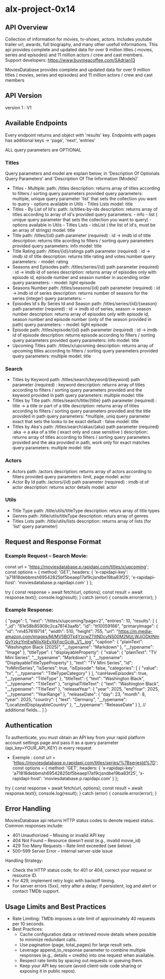 # alx-project-0x14

## API Overview
Collection of information for movies, tv-shows, actors. Includes youtube trailer url, awards, full biography, and many other usefull informations. This api provides complete and updated data for over 9 million titles ( movies, series and episodes) and 11 million actors / crew and cast members. Support developers: https://www.buymeacoffee.com/SAdrian13

MoviesDatabase provides complete and updated data for over 9 million titles ( movies, series and episodes) and 11 million actors / crew and cast members

## API Version
version 1 : V1

## Available Endpoints
Every endpoint returns and object with 'results' key. Endpoints with pages has additional keys -> 'page', 'next', 'entries'

ALL query parameters are OPTIONAL

### Titles
Query parameters and model are explain below, in 'Description Of Optionals Query Parameters' and 'Description Of The Information (Models)'
* Titles - Multiple:
path: /titles
description: returns array of titles according to filters / sorting query parameters provided
query parameters: multiple, unique query parameter 'list' that sets the collection you want to query - options available in Utils - Titles Lists
model: title
* Titles - By List of Id's:
path: /x/titles-by-ids
description: returns array of titles according to array of id's provided
query parameters: - info - list ( unique query parameter that sets the collection you want to query) - options available in Utils - Titles Lists - idsList ( the list of id's, must be an array of strings)
model: title
* Title
path: /titles/{id}
path parameter (required) : id -> imdb id of title
description: returns title acording to filters / sorting query parameters provided
query parameters: info
model: title
* Title Rating
path: /titles/{id}/ratings
path parameter (required) : id -> imdb id of title
description: returns title rating and votes number
query parameters: -
model: rating
* Seasons and Episodes
path: /titles/series/{id}
path parameter (required) : id -> imdb id of series
description: returns array of episodes only with episode id, episode number and season number in ascending order
query parameters: -
model: light episode
* Seasons Number
path: /titles/seasons/{id}
path parameter (required) : id -> imdb id of series
description: returns number of seasons for the series (integer)
query parameters: -
* Episodes Id`s By Series Id and Season
path: /titles/series/{id}/{season}
path parameter (required) : id -> imdb id of series, season -> season number
description: returns array of episodes only with episode id, season number and episode number (only of the season provided in path)
query parameters: -
model: light episode
* Episode
path: /titles/episode/{id}
path parameter (required) : id -> imdb id of episode
description: returns episode according to filters / sorting query parameters provided
query parameters: info
model: title
* Upcoming Titles
path: /titles/x/upcoming
description: returns array of upcoming titles according to filters / sorting query parameters provided
query parameters: multiple
model: title

### Search
* Titles by Keyword
path: /titles/search/keyword/{keyword}
path parameter (required) : keyword
description: returns array of titles according to filters / sorting query parameters provided and the keyword provided in path
query parameters: multiple
model: title
* Titles by Title
path: /titles/search/title/{title}
path parameter (required) : title -> a title or part of a title
description: returns array of titles according to filters / sorting query parameters provided and the title provided in path
query parameters: *multiple, uniq query parameter exact that sets the looku to be exact default : false
model: title
* Titles by Aka's
path: /titles/search/akas/{aka}
path parameter (required) :aka -> a aka of a title ( exact only and case sensitive )
description: returns array of titles according to filters / sorting query parameters provided and the aka provided in path, work only for exact matches
query parameters: multiple
model: title

### Actors
* Actors
path: /actors
description: returns array of actors according to filters provided
query parameters: limit, page
model: actor
* Actor By Id
path: /actors/{id}
path parameter (required) : imdb id of actor
description: returns actor details
model: actor

### Utils
* Title Type
path: /title/utils/titleType
description: returs array of title types
* Genres
path: /title/utils/titleType
description: returs array of genres
* Titles Lists
path: /title/utils/lists
description: returns array of lists (for 'list' query parameter)

## Request and Response Format

### Example Request – Search Movie:
const url = 'https://moviesdatabase.p.rapidapi.com/titles/x/upcoming';
const options = {
	method: 'GET',
	headers: {
		'x-rapidapi-key': 'a71818debbmsh69542825bf5beaep17af9cjsndbe19ba83f25',
		'x-rapidapi-host': 'moviesdatabase.p.rapidapi.com'
	}
};

try {
	const response = await fetch(url, options);
	const result = await response.text();
	console.log(result);
} catch (error) {
	console.error(error);
}

### Example Response:
{
  "page": 1,
  "next": "/titles/x/upcoming?page=2",
  "entries": 10,
  "results": [
    {
      "_id": "61e58b85909c2ca78143aafb",
      "id": "tt10059166",
      "primaryImage": {
        "id": "rm457619714",
        "width": 510,
        "height": 755,
        "url": "https://m.media-amazon.com/images/M/MV5BOTk4YzcwZTItNDcyNS00M2MzLWJjODktNmQyYzkzYmEwNjIxXkEyXkFqcGc@._V1_.jpg",
        "caption": {
          "plainText": "Washington Black (2025)",
          "__typename": "Markdown"
        },
        "__typename": "Image"
      },
      "titleType": {
        "displayableProperty": {
          "value": {
            "plainText": "TV Mini Series",
            "__typename": "Markdown"
          },
          "__typename": "DisplayableTitleTypeProperty"
        },
        "text": "TV Mini Series",
        "id": "tvMiniSeries",
        "isSeries": true,
        "isEpisode": false,
        "categories": [
          {
            "value": "tv",
            "__typename": "TitleTypeCategory"
          }
        ],
        "canHaveEpisodes": true,
        "__typename": "TitleType"
      },
      "titleText": {
        "text": "Washington Black",
        "__typename": "TitleText"
      },
      "originalTitleText": {
        "text": "Washington Black",
        "__typename": "TitleText"
      },
      "releaseYear": {
        "year": 2025,
        "endYear": 2025,
        "__typename": "YearRange"
      },
      "releaseDate": {
        "day": 23,
        "month": 8,
        "year": 2025,
        "country": {
          "text": "Germany",
          "__typename": "LocalizedDisplayableCountry"
        },
        "__typename": "ReleaseDate"
      }
    },
    // additional fields...
  ]
}

## Authentication
To authenticate, you must obtain an API key from your rapid platform account settings page and pass it as a query parameter (api_key=YOUR_API_KEY) in every request
* Exemple : 
const url = 'https://moviesdatabase.p.rapidapi.com/titles/series/%7BseriesId%7D';
const options = {
	method: 'GET',
	headers: {
		'x-rapidapi-key': 'a71818debbmsh69542825bf5beaep17af9cjsndbe19ba83f25',
		'x-rapidapi-host': 'moviesdatabase.p.rapidapi.com'
	}
};

try {
	const response = await fetch(url, options);
	const result = await response.text();
	console.log(result);
} catch (error) {
	console.error(error);
}

## Error Handling
MoviesDatabase api returns HTTP status codes to denote request status. Common responses include:
- 401 Unauthorized – Missing or invalid API key
- 404 Not Found – Resource doesn’t exist (e.g., invalid movie_id)
- 429 Too Many Requests – Rate limit exceeded (see below)
- 500–599 Server Error – Internal server-side issue

Handling Strategy:
- Check the HTTP status code; for 401 or 404, correct your request or resource ID.
- For 429, implement retry logic with backoff timing.
- For server errors (5xx), retry after a delay; if persistent, log and alert or contact TMDb support.

## Usage Limits and Best Practices
- Rate Limiting: TMDb imposes a rate limit of approximately 40 requests per 10 seconds. 
- Best Practices:
  - Cache configuration data or retrieved movie details where possible to minimize redundant calls.
  - Use pagination (page, total_pages) for large result sets.
  - Leverage append_to_response parameter to combine multiple responses (e.g., details + credits) into one request when available. 
  - Respect rate limits by spacing out requests or queuing them.
  - Keep your API key secure (avoid client-side code sharing or exposing it in public repos).
  